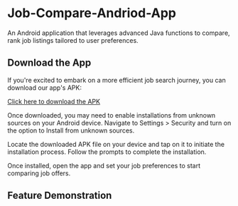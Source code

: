 # Job-Compare-Andriod-App

An Android application that leverages advanced Java functions to compare, rank job listings tailored to user preferences.

## Download the App
If you're excited to embark on a more efficient job search journey, you can download our app's APK:

[Click here to download the APK](https://github.com/xfng/Job_Comparision_App/blob/main/app-release.apk)

Once downloaded, you may need to enable installations from unknown sources on your Android device. Navigate to Settings > Security and turn on the option to Install from unknown sources.

Locate the downloaded APK file on your device and tap on it to initiate the installation process. Follow the prompts to complete the installation.

Once installed, open the app and set your job preferences to start comparing job offers.


## Feature Demonstration
